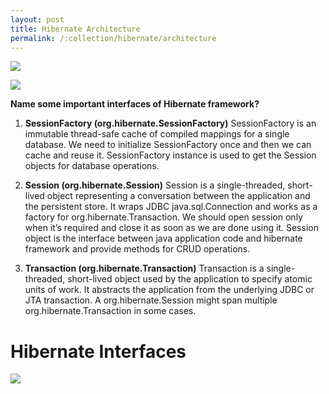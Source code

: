 ```yaml
---
layout: post
title: Hibernate Architecture
permalink: /:collection/hibernate/architecture
---
```


![]({{site.cdn}}/hibernate/hibernate-architecture.png)

![]({{site.cdn}}/hibernate/)

**Name some important interfaces of Hibernate framework?**  
1. **SessionFactory (org.hibernate.SessionFactory)**
SessionFactory is an immutable thread-safe cache of compiled mappings for a single database. We need to initialize SessionFactory once and then we can cache and reuse it. SessionFactory instance is used to get the Session objects for database operations.

2. **Session (org.hibernate.Session)**
Session is a single-threaded, short-lived object representing a conversation between the application and the persistent store. It wraps JDBC java.sql.Connection and works as a factory for org.hibernate.Transaction. We should open session only when it’s required and close it as soon as we are done using it. Session object is the interface between java application code and hibernate framework and provide methods for CRUD operations.

3. **Transaction (org.hibernate.Transaction)**
Transaction is a single-threaded, short-lived object used by the application to specify atomic units of work. It abstracts the application from the underlying JDBC or JTA transaction. A org.hibernate.Session might span multiple org.hibernate.Transaction in some cases.

# Hibernate Interfaces

![]({{site.cdn}}/hibernate/hibernate-interfaces.png)
